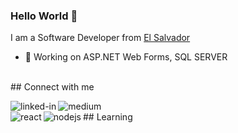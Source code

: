 ### Hello World 👋

I am a Software Developer from [El Salvador](https://www.google.com/search?q=el+salvador&rlz=1C1CHBD_esSV981SV981&oq=el+salvador&aqs=chrome..69i57j46i131i395i433i512j69i61j69i65l3j69i60l2.1772j1j7&sourceid=chrome&ie=UTF-8)
- 🔭 Working on ASP.NET Web Forms, SQL SERVER





<br>
## Connect with me

[<img align="left" alt="linked-in" src="https://img.shields.io/badge/linkedin-%230077B5.svg?&style=for-the-badge&logo=linkedin&logoColor=white" />](https://www.linkedin.com/in/marvinrosa/)
[<img align="left" alt="medium" src="https://img.shields.io/badge/medium-%2312100E.svg?&style=for-the-badge&logo=medium&logoColor=white" />](https://medium.com/@marvin.rosafortin)

<br>
## Learning
<img align="left" alt="react" src="https://img.shields.io/badge/react%20-%2320232a.svg?&style=for-the-badge&logo=react&logoColor=%2361DAFB" />
<img align="left" alt="nodejs" src="https://img.shields.io/badge/node.js%20-%2343853D.svg?&style=for-the-badge&logo=node.js&logoColor=white" />
<br>
<br>
